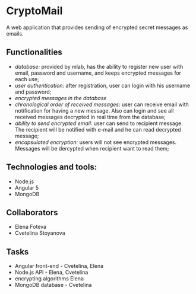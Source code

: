 # CryptoMail

A web application that provides sending of encrypted secret messages as emails.

## Functionalities
* <i>database:</i> provided by mlab, has the ability to register new user with email, password and username, and keeps encrypted messages for each use;
* <i>user authentication:</i> after registration, user can login with his username and password;
* <i>encrypted messages in the database</i>
* <i>chronological order of received messages:</i> user can receive email with notification for having a new message. Also can login and see all received messages decrypted in real time from the database;
* <i>ability to send encrypted email:</i> user can send to recipient message. The recipient will be notified with e-mail and he can read decrypted message;
* <i>encapsulated encryption:</i> users will not see encrypted messages. Messages will be dercypted when recipient want to read them;

## Technologies and tools:
* Node.js
* Angular 5
* MongoDB

## Collaborators
* Elena Foteva
* Cvetelina Stoyanova

## Tasks
* Angular front-end - Cvetelina, Elena
* Node.js API - Elena, Cvetelina
* encrypting algorithms Elena
* MongoDB database - Cvetelina
